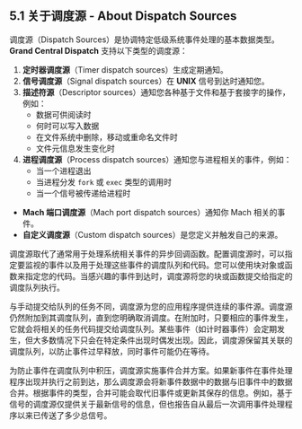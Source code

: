 ## 5.1 关于调度源 - About Dispatch Sources
调度源（Dispatch Sources）是协调特定低级系统事件处理的基本数据类型。**Grand Central Dispatch** 支持以下类型的调度源：

1. **定时器调度源**（Timer dispatch sources）生成定期通知。
2. **信号调度源**（Signal dispatch sources）在 **UNIX** 信号到达时通知您。
3. **描述符源**（Descriptor sources）通知您各种基于文件和基于套接字的操作，例如：  
	* 数据可供阅读时  
	* 何时可以写入数据  
	* 在文件系统中删除，移动或重命名文件时  
	* 文件元信息发生变化时  
4. **进程调度源**（Process dispatch sources）通知您与进程相关的事件，例如：  
	* 当一个进程退出  
	* 当进程分发 `fork` 或 `exec` 类型的调用时  
	* 当一个信号被传递给进程时  
* **Mach 端口调度源**（Mach port dispatch sources）通知你 Mach 相关的事件。
* **自定义调度源**（Custom dispatch sources）是您定义并触发自己的来源。

调度源取代了通常用于处理系统相关事件的异步回调函数。配置调度源时，可以指定要监视的事件以及用于处理这些事件的调度队列和代码。您可以使用块对象或函数来指定您的代码。当感兴趣的事件到达时，调度源将您的块或函数提交给指定的调度队列执行。

与手动提交给队列的任务不同，调度源为您的应用程序提供连续的事件源。调度源仍然附加到其调度队列，直到您明确取消调度。在附加时，只要相应的事件发生，它就会将相关的任务代码提交给调度队列。某些事件（如计时器事件）会定期发生，但大多数情况下只会在特定条件出现时偶发出现。因此，调度源保留其关联的调度队列，以防止事件过早释放，同时事件可能仍在等待。

为防止事件在调度队列中积压，调度源实施事件合并方案。如果新事件在事件处理程序出现并执行之前到达，那么调度源会将新事件数据中的数据与旧事件中的数据合并。根据事件的类型，合并可能会取代旧事件或更新其保存的信息。例如，基于信号的调度源仅提供关于最新信号的信息，但也报告自从最后一次调用事件处理程序以来已传送了多少总信号。